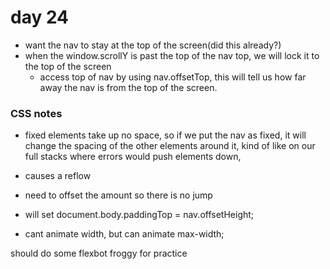 # day 24
- want the nav to stay at the top of the screen(did this already?)
- when the window.scrollY is past the top of the nav top, we will lock it to the top of the screen
  - access top of nav by using nav.offsetTop, this will tell us how far away the nav is from the top of the screen.

### CSS notes
- fixed elements take up no space, so if we put the nav as fixed, it will change the spacing of the other elements around it, kind of like on our full stacks where errors would push elements down,
- causes a reflow
- need to offset the amount so there is no jump
- will set document.body.paddingTop = nav.offsetHeight;

- cant animate width, but can  animate max-width;

should do some flexbot froggy for practice
